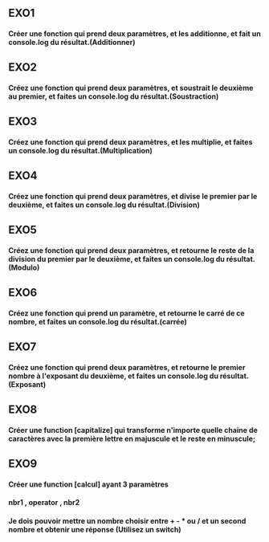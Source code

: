 ## EXO1
#### Créer une fonction qui prend deux paramètres, et les additionne, et fait un console.log du résultat.(Additionner)

## EXO2
#### Créez une fonction qui prend deux paramètres, et soustrait le deuxième au premier, et faites un console.log du résultat.(Soustraction)

## EXO3  
#### Créez une fonction qui prend deux paramètres, et les multiplie, et faites un console.log du résultat.(Multiplication)

## EXO4 
#### Créez une fonction qui prend deux paramètres, et divise le premier par le deuxième, et faites un console.log du résultat.(Division)

## EXO5
#### Créez une fonction qui prend deux paramètres, et retourne le reste de la division du premier par le deuxième, et faites un console.log du résultat.(Modulo)

## EXO6
#### Créez une fonction qui prend un paramètre, et retourne le carré de ce nombre, et faites un console.log du résultat.(carrée)

## EXO7
#### Créez une fonction qui prend deux paramètres, et retourne le premier nombre à l'exposant du deuxième, et faites un console.log du résultat.(Exposant)

## EXO8
#### Créer une function [capitalize] qui transforme n'importe quelle chaine de caractères avec la première lettre en majuscule et le reste en minuscule;

## EXO9
#### Créer une function [calcul] ayant 3 paramètres
#### nbr1 , operator , nbr2
#### Je dois pouvoir mettre un nombre choisir entre + - * ou / et un second nombre et obtenir une réponse (Utilisez un switch)
